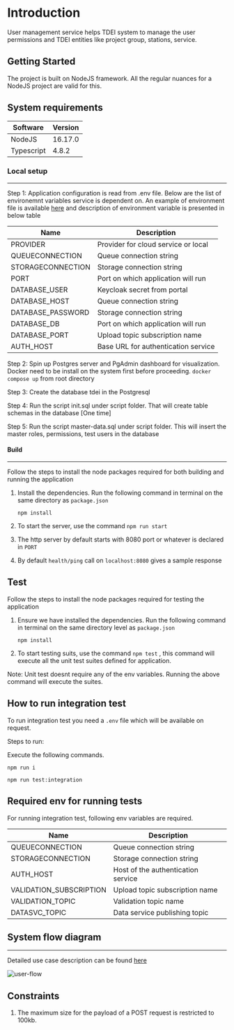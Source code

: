 # Introduction 
User management service helps TDEI system to manage the user permissions and TDEI entities like project group, stations, service.

## Getting Started
The project is built on NodeJS framework. All the regular nuances for a NodeJS project are valid for this.

## System requirements
| Software | Version|
|----|---|
| NodeJS | 16.17.0|
| Typescript | 4.8.2|

### Local setup
---

Step 1: Application configuration is read from .env file. Below are the list of environemnt variables service is dependent on. An example of environment file is available [here](./env.example) and description of environment variable is presented in below table

|Name| Description |  
|--|--|  
|PROVIDER | Provider for cloud service or local |
|QUEUECONNECTION | Queue connection string |
|STORAGECONNECTION | Storage connection string|
|PORT |Port on which application will run|
|DATABASE_USER | Keycloak secret from portal |  
|DATABASE_HOST | Queue connection string |  
|DATABASE_PASSWORD | Storage connection string|  
|DATABASE_DB |Port on which application will run|  
|DATABASE_PORT | Upload topic subscription name|  
|AUTH_HOST | Base URL for authentication service |

Step 2: Spin up Postgres server and PgAdmin dashboard for visualization. Docker need to be install on the system first before proceeding.
```docker compose up``` from root directory

Step 3: Create the database tdei in the Postgresql

Step 4: Run the script init.sql under script folder. That will create table schemas in the database [One time]

Step 5: Run the script master-data.sql under script folder. This will insert the master roles, permissions, test users in the database

#### Build
---

Follow the steps to install the node packages required for both building and running the application

1. Install the dependencies. Run the following command in terminal on the same directory as `package.json`
    ```shell
    npm install
    ```

2. To start the server, use the command `npm run start`

3. The http server by default starts with 8080 port or whatever is declared in `PORT`

4. By default `health/ping` call on `localhost:8080` gives a sample response

## Test

Follow the steps to install the node packages required for testing the application

1. Ensure we have installed the dependencies. Run the following command in terminal on the same directory level as `package.json`
    ```shell
    npm install
    ```
2. To start testing suits, use the command `npm test` , this command will execute all the unit test suites defined for application.

Note: Unit test doesnt require any of the env variables. Running the above command will execute the suites.

## How to run integration test
To run integration test you need a `.env` file which will be available on request.

Steps to run:

Execute the following commands.

```
npm run i
```

``` 
npm run test:integration
```

## Required env for running tests

For running integration test, following env variables are required.

|Name| Description |
|--|--|
|QUEUECONNECTION | Queue connection string |
|STORAGECONNECTION | Storage connection string|
|AUTH_HOST | Host of the authentication service |
|VALIDATION_SUBSCRIPTION | Upload topic subscription name|
|VALIDATION_TOPIC | Validation topic name|
|DATASVC_TOPIC | Data service publishing topic|


## System flow diagram
---

Detailed use case description can be found [here](https://github.com/TaskarCenterAtUW/TDEI-internaldocs/blob/master/adr/user-management-flow.md)

![user-flow](./src/assets/user-management-flow.jpg)


## Constraints

1. The maximum size for the payload of a POST request is restricted to 100kb.